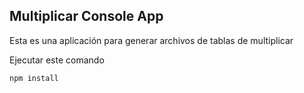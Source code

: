 


## Multiplicar Console App

Esta es una aplicación para generar archivos de tablas de multiplicar

Ejecutar este comando


````
npm install

````